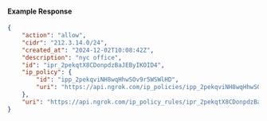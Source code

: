 <!-- Code generated for API Clients. DO NOT EDIT. -->

#### Example Response

```json
{
	"action": "allow",
	"cidr": "212.3.14.0/24",
	"created_at": "2024-12-02T10:08:42Z",
	"description": "nyc office",
	"id": "ipr_2pekqtX8CDonpdzBaJEByIKOID4",
	"ip_policy": {
		"id": "ipp_2pekqviNH8wqHhwSOv9r5WSWlHD",
		"uri": "https://api.ngrok.com/ip_policies/ipp_2pekqviNH8wqHhwSOv9r5WSWlHD"
	},
	"uri": "https://api.ngrok.com/ip_policy_rules/ipr_2pekqtX8CDonpdzBaJEByIKOID4"
}
```
